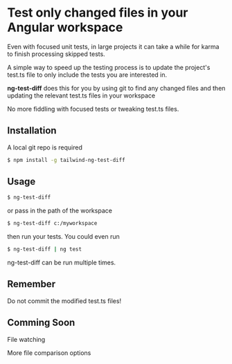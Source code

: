 
# Test only changed files in your Angular workspace

Even with focused unit tests, in large projects it can take a while for karma to finish processing skipped tests. 

A simple way to speed up the testing process is to update the project's test.ts file to only include the tests you are interested in.

**ng-test-diff** does this for you by using git to find any changed files and then updating the relevant test.ts files in your workspace

No more fiddling with focused tests or tweaking test.ts files.

## Installation

A local git repo is required

```sh
$ npm install -g tailwind-ng-test-diff
```

## Usage

```sh
$ ng-test-diff
```

or pass in the path of the workspace

```sh
$ ng-test-diff c:/myworkspace
```

then run your tests. You could even run

```sh
$ ng-test-diff | ng test
```
ng-test-diff can be run multiple times.

## Remember
Do not commit the modified test.ts files!

## Comming Soon
File watching

More file comparison options